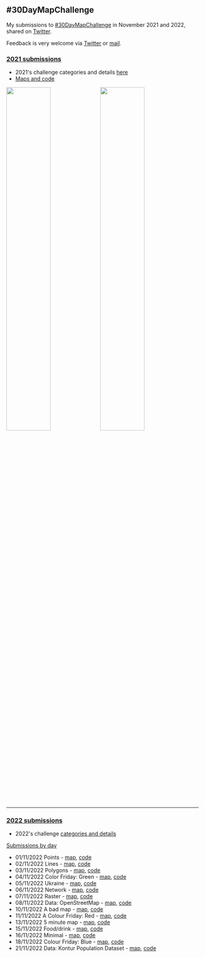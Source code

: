## #30DayMapChallenge 
My submissions to [#30DayMapChallenge](https://github.com/tjukanovt/30DayMapChallenge) in November 2021 and 2022, shared on [Twitter](https://twitter.com/leeolney3). 

Feedback is very welcome via [Twitter](https://twitter.com/leeolney3) or [mail](mailto:leeolney3@gmail.com).

### [2021 submissions](https://github.com/leeolney3/30DayMapChallenge/tree/main/2021)
* 2021's challenge categories and details [here](https://github.com/tjukanovt/30DayMapChallenge/tree/main/archive/2021)
* [Maps and code](https://github.com/leeolney3/30DayMapChallenge/tree/main/2021)

<img src="https://github.com/leeolney3/30DayMapChallenge/blob/main/2021/30_metamapping_day/gallery_p1.png" width="48%"> <img src="https://github.com/leeolney3/30DayMapChallenge/blob/main/2021/30_metamapping_day/gallery_p2.png" width="48%">

***
### [2022 submissions](https://github.com/leeolney3/30DayMapChallenge/tree/main/2022)
* 2022's challenge [categories and details](https://github.com/tjukanovt/30DayMapChallenge/)

<ins>Submissions by day</ins>
*  01/11/2022 Points - [map](https://github.com/leeolney3/30DayMapChallenge/blob/main/2022/maps/01_Points.png), [code](https://github.com/leeolney3/30DayMapChallenge/blob/main/2022/scripts/01_Points.R)
*  02/11/2022 Lines - [map](https://github.com/leeolney3/30DayMapChallenge/blob/main/2022/maps/02_Lines.png), [code](https://github.com/leeolney3/30DayMapChallenge/blob/main/2022/scripts/02_Lines.R)
*  03/11/2022 Polygons - [map](https://github.com/leeolney3/30DayMapChallenge/blob/main/2022/maps/03_Polygons.png), [code](https://github.com/leeolney3/30DayMapChallenge/blob/main/2022/scripts/03_Polygons.R)
*  04/11/2022 Color Friday: Green - [map](https://github.com/leeolney3/30DayMapChallenge/blob/main/2022/maps/04_Green.png), [code](https://github.com/leeolney3/30DayMapChallenge/blob/main/2022/scripts/04_Green.R)
*  05/11/2022 Ukraine - [map](https://github.com/leeolney3/30DayMapChallenge/blob/main/2022/maps/05_Ukraine.png), [code](https://github.com/leeolney3/30DayMapChallenge/blob/main/2022/scripts/05_Ukraine.R)
*  06/11/2022 Network - [map](https://github.com/leeolney3/30DayMapChallenge/blob/main/2022/maps/06_Network.png), [code](https://github.com/leeolney3/30DayMapChallenge/blob/main/2022/scripts/06_Network.R)
*  07/11/2022 Raster - [map](https://github.com/leeolney3/30DayMapChallenge/blob/main/2022/maps/07_Raster.png), [code](https://github.com/leeolney3/30DayMapChallenge/blob/main/2022/scripts/07_Raster.R)
*  08/11/2022 Data: OpenStreetMap - [map](https://github.com/leeolney3/30DayMapChallenge/blob/main/2022/maps/08_OpenStreetMap.png), [code](https://github.com/leeolney3/30DayMapChallenge/blob/main/2022/scripts/08_OpenStreetMap.R)
*  10/11/2022 A bad map - [map](https://github.com/leeolney3/30DayMapChallenge/blob/main/2022/maps/10_A-bad-map.png), [code](https://github.com/leeolney3/30DayMapChallenge/blob/main/2022/scripts/10_A-bad-map.R)
*  11/11/2022 A Colour Friday: Red - [map](https://github.com/leeolney3/30DayMapChallenge/blob/main/2022/maps/11_Red.png), [code](https://github.com/leeolney3/30DayMapChallenge/blob/main/2022/scripts/11_Redp.R)
*  13/11/2022 5 minute map - [map](https://github.com/leeolney3/30DayMapChallenge/blob/main/2022/maps/13_5min.png), [code](https://github.com/leeolney3/30DayMapChallenge/blob/main/2022/scripts/13_5min.R)
*  15/11/2022 Food/drink - [map](https://github.com/leeolney3/30DayMapChallenge/blob/main/2022/maps/15_Food-drink.png), [code](https://github.com/leeolney3/30DayMapChallenge/blob/main/2022/scripts/15_Food-drink.R)
*  16/11/2022 Minimal - [map](https://github.com/leeolney3/30DayMapChallenge/blob/main/2022/maps/16_Minimal.png), [code](https://github.com/leeolney3/30DayMapChallenge/blob/main/2022/scripts/16_Minimal.R)
*  18/11/2022 Colour Friday: Blue - [map](https://github.com/leeolney3/30DayMapChallenge/blob/main/2022/maps/18_Blue.png), [code](https://github.com/leeolney3/30DayMapChallenge/blob/main/2022/scripts/18_Blue.R)
*  21/11/2022 Data: Kontur Population Dataset - [map](https://github.com/leeolney3/30DayMapChallenge/blob/main/2022/maps/21_Kontur.png), [code](https://github.com/leeolney3/30DayMapChallenge/blob/main/2022/scripts/21_Kontur.R)
